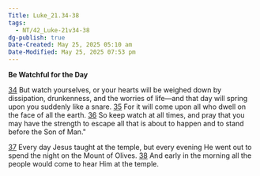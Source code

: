 ```yaml
---
Title: Luke_21.34-38
tags:
  - NT/42_Luke-21v34-38
dg-publish: true
Date-Created: May 25, 2025 05:10 am
Date-Modified: May 25, 2025 07:53 pm
---
```

**Be Watchful for the Day**

[34](https://www.google.com/url?sa=E&q=https%3A%2F%2Fbiblehub.com%2Fluke%2F21-34.htm) But watch yourselves, or your hearts will be weighed down by dissipation, drunkenness, and the worries of life—and that day will spring upon you suddenly like a snare. [35](https://www.google.com/url?sa=E&q=https%3A%2F%2Fbiblehub.com%2Fluke%2F21-35.htm) For it will come upon all who dwell on the face of all the earth. [36](https://www.google.com/url?sa=E&q=https%3A%2F%2Fbiblehub.com%2Fluke%2F21-36.htm) So keep watch at all times, and pray that you may have the strength to escape all that is about to happen and to stand before the Son of Man."

[37](https://www.google.com/url?sa=E&q=https%3A%2F%2Fbiblehub.com%2Fluke%2F21-37.htm) Every day Jesus taught at the temple, but every evening He went out to spend the night on the Mount of Olives. [38](https://www.google.com/url?sa=E&q=https%3A%2F%2Fbiblehub.com%2Fluke%2F21-38.htm) And early in the morning all the people would come to hear Him at the temple.
